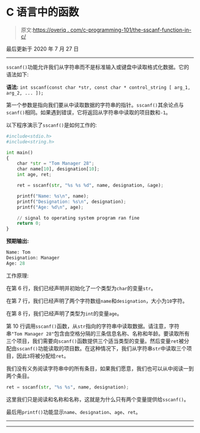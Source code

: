 # C 语言中的函数

> 原文:[https://overiq . com/c-programming-101/the-sscanf-function-in-c/](https://overiq.com/c-programming-101/the-sscanf-function-in-c/)

最后更新于 2020 年 7 月 27 日

* * *

`sscanf()`功能允许我们从字符串而不是标准输入或键盘中读取格式化数据。它的语法如下:

**语法:** `int sscanf(const char *str, const char * control_string [ arg_1, arg_2, ... ]);`

第一个参数是指向我们要从中读取数据的字符串的指针。`sscanf()`其余论点与`scanf()`相同。如果遇到错误，它将返回从字符串中读取的项目数和`-1`。

以下程序演示了`sscanf()`是如何工作的:

```py
#include<stdio.h>
#include<string.h>

int main()
{
    char *str = "Tom Manager 28";
    char name[10], designation[10];
    int age, ret;

    ret = sscanf(str, "%s %s %d", name, designation, &age);

    printf("Name: %s\n", name);
    printf("Designation: %s\n", designation);
    printf("Age: %d\n", age);

    // signal to operating system program ran fine
    return 0;
}

```

**预期输出:**

```py
Name: Tom
Designation: Manager
Age: 28

```

工作原理:

在第 6 行，我们已经声明并初始化了一个类型为`char`的变量`str`。

在第 7 行，我们已经声明了两个字符数组`name`和`designation`，大小为`10`字符。

在第 8 行，我们已经声明了类型为`int`的变量`age`。

第 10 行调用`sscanf()`函数，从`str`指向的字符串中读取数据。请注意，字符串`"Tom Manager 28"`包含由空格分隔的三条信息名称、名称和年龄。要读取所有三个项目，我们需要向`scanf()`函数提供三个适当类型的变量。然后变量`ret`被分配由`sscanf()`功能读取的项目数。在这种情况下，我们从字符串`str`中读取三个项目，因此`3`将被分配给`ret`。

我们没有义务阅读字符串中的所有条目，如果我们愿意，我们也可以从中阅读一到两个条目。

```py
ret = sscanf(str, "%s %s", name, designation);

```

这里我们只是阅读和名称和名称，这就是为什么只有两个变量提供给`sscanf()`。

最后用`printf()`功能显示`name`、`designation`、`age`、`ret`。

* * *

* * *
